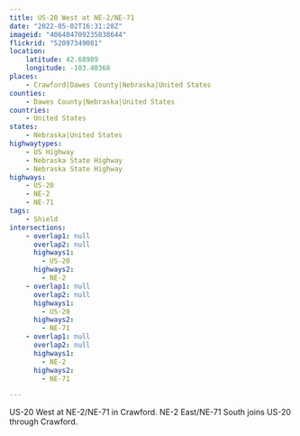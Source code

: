 ```yaml
---
title: US-20 West at NE-2/NE-71
date: "2022-05-02T16:31:28Z"
imageid: "406404709235038644"
flickrid: "52097349081"
location:
    latitude: 42.68989
    longitude: -103.40368
places:
    - Crawford|Dawes County|Nebraska|United States
counties:
    - Dawes County|Nebraska|United States
countries:
    - United States
states:
    - Nebraska|United States
highwaytypes:
    - US Highway
    - Nebraska State Highway
    - Nebraska State Highway
highways:
    - US-20
    - NE-2
    - NE-71
tags:
    - Shield
intersections:
    - overlap1: null
      overlap2: null
      highways1:
        - US-20
      highways2:
        - NE-2
    - overlap1: null
      overlap2: null
      highways1:
        - US-20
      highways2:
        - NE-71
    - overlap1: null
      overlap2: null
      highways1:
        - NE-2
      highways2:
        - NE-71

---
```

US-20 West at NE-2/NE-71 in Crawford.  NE-2 East/NE-71 South joins US-20 through Crawford.